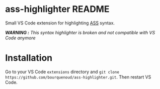 # ass-highlighter README

Small VS Code extension for highlighting [ASS](https://github.com/bourquenoud/ass) syntax.

***WARNING :*** *This syntax highlighter is broken and not compatible with VS Code anymore*

# Installation

Go to your VS Code `extensions` directory and `git clone https://github.com/bourquenoud/ass-highlighter.git`. Then restart VS Code.
